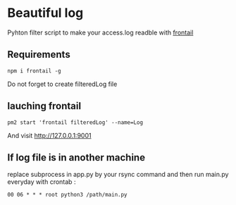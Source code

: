 # Beautiful log

Pyhton filter script to make your access.log readble with [frontail]

## Requirements

```
npm i frontail -g
```

Do not forget to create filteredLog file

## lauching frontail

```
pm2 start 'frontail filteredLog' --name=Log
```

And visit http://127.0.0.1:9001

## If log file is in another machine
replace subprocess in app.py by your rsync command
and then run main.py everyday with crontab :
```
00 06 * * * root python3 /path/main.py
```

[frontail]: https://github.com/mthenw/frontail